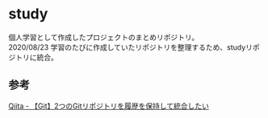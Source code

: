 # study
個人学習として作成したプロジェクトのまとめリポジトリ。  
2020/08/23 学習のたびに作成していたリポジトリを整理するため、studyリポジトリに統合。  

## 参考
[Qiita - 【Git】2つのGitリポジトリを履歴を保持して統合したい](https://qiita.com/nozomi-kawai/items/5efe8e47e54ebccd0bf8)
